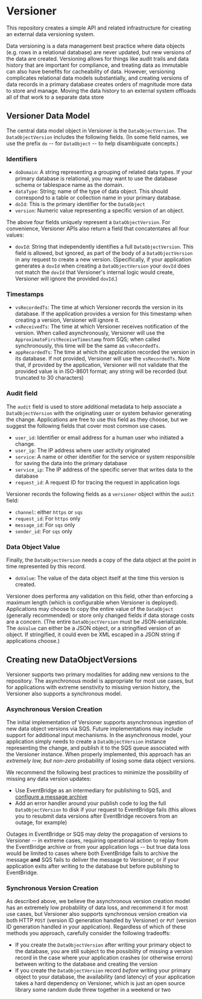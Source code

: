 # Versioner

This repository creates a simple API and related infrastructure for creating an external data versioning system.

Data versioning is a data management best practice where data objects (e.g. rows in a relational database) are never updated, but new
versions of the data are created. Versioning allows for things like audit trails and data history that are important for compliance, and
treating data as immutable can also have benefits for cacheability of data. However, versioning complicates relational data models
substantially, and creating versions of data records in a primary database creates orders of magnitude more data to store and manage. Moving
the data history to an external system offloads all of that work to a separate data store

## Versioner Data Model

The central data model object in Versioner is the `DataObjectVersion`. The `DataObjectVersion` includes the following fields.  (In some
field names, we use the prefix `do` -- for `DataObject` -- to help disambiguate concepts.)

### Identifiers

* `doDomain`: A string representing a grouping of related data types. If your primary database is relational, you may want to use the
  database schema or tablespace name as the domain.
* `dataType`: String; name of the type of data object. This should correspond to a table or collection name in your primary database.
* `doId`: This is the primary identifier for the `DataObject`
* `version`: Numeric value representing a specific version of an object.

The above four fields uniquely represent a `DataObjectVersion`. For convenience, Versioner APIs also return a field that concatentates all
four values:

* `dovId`: String that independently identifies a full `DataObjectVersion`. This field is allowed, but ignored, as part of the body of a
  `DataObjectVersion` in any request to create a new version. (Specifically, if your application generates a `dovId` when creating a
  `DataObjectVersion` your `dovId` does not match the `dovId` that Versioner's internal logic would create, Versioner will ignore the
  provided `dovId`.)
  
### Timestamps

* `vsRecordedTs`: The time at which Versioner records the version in its database. If the application provides a version for this timestamp
  when creating a version, Versioner will ignore it.
* `vsReceivedTs`: The time at which Versioner receives notification of the version. When called asynchronously, Versioner will use the
  `ApproximateFirstReceiveTimestamp` from SQS; when called synchronously, this time will be the same as `vsRecordedTs`.
* `appRecordedTs`: The time at which the application recorded the version in its database. If not provided, Versioner will use the `vsRecordedTs`.
  Note that, if provided by the application, Versioner will not validate that the provided value is in ISO-8601 format; any string will be
  recorded (but truncated to 30 characters)


### Audit field

The `audit` field is used to store additional metadata to help associate a `DataObjectVersion` with the originating user or system behavior
generating the change. Applications are free to use this field as they choose, but we suggest the following fields that cover most common
use cases.

* `user_id`: Identifier or email address for a human user who initiated a change.
* `user_ip`: The IP address where user activity originated
* `service`: A name or other identifier for the service or system responsible for saving the data into the primary database
* `service_ip`: The IP address of the specific server that writes data to the database
* `request_id`: A request ID for tracing the request in application logs

Versioner records the following fields as a `versioner` object within the `audit` field:

* `channel`: either `https` or `sqs`
* `request_id`: For `https` only
* `message_id`: For `sqs` only
* `sender_id`: For `sqs` only

### Data Object Value

Finally, the `DataObjectVersion` needs a copy of the data object at the point in time represented by this record.

* `doValue`: The value of the data object itself at the time this version is created.

Versioner does performa any validation on this field, other than enforcing a maximum length (which is configurable when Versioner is
deployed). Applications may choose to copy the entire value of the `DataObject` (generally recommended) or store only changed fields if data
storage costs are a concern.  (The entire `DataObjectVersion` must be JSON-serializable. The `doValue` can either be a JSON object, or a 
stringified version of an object. If stringified, it could even be XML escaped in a JSON string if applications choose.)

## Creating new DataObjectVersions

Versioner supports two primary modalities for adding new versions to the repository. The asynchronous model is
appropriate for most use cases, but for applications with extreme senstivity to missing version history, the 
Versioner also supports a synchronous model.

### Asynchronous Version Creation

The initial implementation of Versioner supports asynchronous ingestion of new data object versions via SQS. 
Future implementations may include support for additional input mechanisms. In the asynchronous model, your
application simply needs to create a `DataObjectVersion` instance representing the change, and publish it to 
the SQS queue associated with the Versioner instance.  When properly implemented, this approach has an *extremely low,
but non-zero* probability of losing some data object versions.

We recommend the following best practices to minimize the possibility of missing any data version updates:

* Use EventBridge as an intermediary for publishing to SQS, and [configure a message archive](
    https://docs.aws.amazon.com/eventbridge/latest/userguide/eb-archive.html)
* Add an error handler around your publish code to log the full `DataObjectVersion` to disk if your request to 
  EventBridge fails (this allows you to resubmit data versions after EventBridge recovers from an outage, for example)

Outages in EventBridge or SQS may *delay* the propagation of versions to Versioner -- in extreme cases, requiring
operational action to replay from the EventBridge archive or from your application logs -- but true data loss would
be limited to cases where both EventBridge fails to archive the message **and** SQS fails to deliver the message to
Versioner, or if your application exits after writing to the database but before publishing to EventBridge.

### Synchronous Version Creation

As described above, we believe the asynchronous version creation model has an extremely low probability of data 
loss, and recommend it for most use cases, but Versioner also supports synchronous version creation via both
HTTP `POST` (version ID generation handled by Versioner) or `PUT` (version ID generation handled in your application).
Regardless of which of these methods you approach, carefully consider the following tradeoffs:

* If you create the `DataObjectVersion` after writing your primary object to the database, you are still subject
  to the possibility of missing a version record in the case where your application crashes (or otherwise errors)
  between writing to the database and creating the version
* If you create the `DataObjectVersion` record *before* writing your primary object to your database, the availability
  (and latency) of your application takes a hard dependency on Versioner, which is just an open source library some
  random dude threw together in a weekend or two
